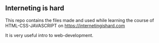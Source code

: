 ## Interneting is hard
This repo contains the files made and used while learning the course of HTML-CSS-JAVASCRIPT on https://internetingishard.com

It is very useful intro to web-development.

